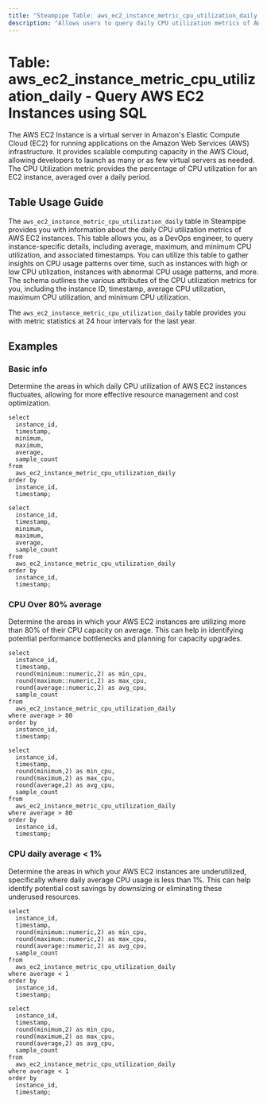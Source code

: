 ```yaml
---
title: "Steampipe Table: aws_ec2_instance_metric_cpu_utilization_daily - Query AWS EC2 Instances using SQL"
description: "Allows users to query daily CPU utilization metrics of AWS EC2 instances."
---
```


# Table: aws_ec2_instance_metric_cpu_utilization_daily - Query AWS EC2 Instances using SQL

The AWS EC2 Instance is a virtual server in Amazon's Elastic Compute Cloud (EC2) for running applications on the Amazon Web Services (AWS) infrastructure. It provides scalable computing capacity in the AWS Cloud, allowing developers to launch as many or as few virtual servers as needed. The CPU Utilization metric provides the percentage of CPU utilization for an EC2 instance, averaged over a daily period.

## Table Usage Guide

The `aws_ec2_instance_metric_cpu_utilization_daily` table in Steampipe provides you with information about the daily CPU utilization metrics of AWS EC2 instances. This table allows you, as a DevOps engineer, to query instance-specific details, including average, maximum, and minimum CPU utilization, and associated timestamps. You can utilize this table to gather insights on CPU usage patterns over time, such as instances with high or low CPU utilization, instances with abnormal CPU usage patterns, and more. The schema outlines the various attributes of the CPU utilization metrics for you, including the instance ID, timestamp, average CPU utilization, maximum CPU utilization, and minimum CPU utilization.

The `aws_ec2_instance_metric_cpu_utilization_daily` table provides you with metric statistics at 24 hour intervals for the last year.

## Examples

### Basic info
Determine the areas in which daily CPU utilization of AWS EC2 instances fluctuates, allowing for more effective resource management and cost optimization.

```sql+postgres
select
  instance_id,
  timestamp,
  minimum,
  maximum,
  average,
  sample_count
from
  aws_ec2_instance_metric_cpu_utilization_daily
order by
  instance_id,
  timestamp;
```

```sql+sqlite
select
  instance_id,
  timestamp,
  minimum,
  maximum,
  average,
  sample_count
from
  aws_ec2_instance_metric_cpu_utilization_daily
order by
  instance_id,
  timestamp;
```

### CPU Over 80% average
Determine the areas in which your AWS EC2 instances are utilizing more than 80% of their CPU capacity on average. This can help in identifying potential performance bottlenecks and planning for capacity upgrades.

```sql+postgres
select
  instance_id,
  timestamp,
  round(minimum::numeric,2) as min_cpu,
  round(maximum::numeric,2) as max_cpu,
  round(average::numeric,2) as avg_cpu,
  sample_count
from
  aws_ec2_instance_metric_cpu_utilization_daily
where average > 80
order by
  instance_id,
  timestamp;
```

```sql+sqlite
select
  instance_id,
  timestamp,
  round(minimum,2) as min_cpu,
  round(maximum,2) as max_cpu,
  round(average,2) as avg_cpu,
  sample_count
from
  aws_ec2_instance_metric_cpu_utilization_daily
where average > 80
order by
  instance_id,
  timestamp;
```

### CPU daily average < 1%
Determine the areas in which your AWS EC2 instances are underutilized, specifically where daily average CPU usage is less than 1%. This can help identify potential cost savings by downsizing or eliminating these underused resources.

```sql+postgres
select
  instance_id,
  timestamp,
  round(minimum::numeric,2) as min_cpu,
  round(maximum::numeric,2) as max_cpu,
  round(average::numeric,2) as avg_cpu,
  sample_count
from
  aws_ec2_instance_metric_cpu_utilization_daily
where average < 1
order by
  instance_id,
  timestamp;
```

```sql+sqlite
select
  instance_id,
  timestamp,
  round(minimum,2) as min_cpu,
  round(maximum,2) as max_cpu,
  round(average,2) as avg_cpu,
  sample_count
from
  aws_ec2_instance_metric_cpu_utilization_daily
where average < 1
order by
  instance_id,
  timestamp;
```